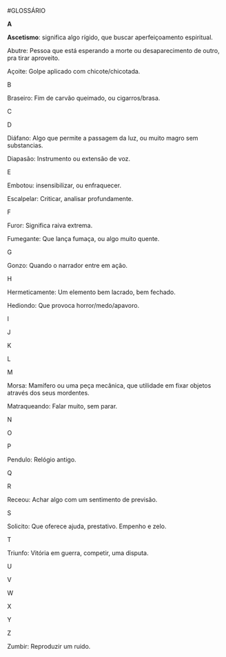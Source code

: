 
#GLOSSÁRIO 
 

**A** 

**Ascetismo**: significa algo rígido, que buscar aperfeiçoamento espiritual. 

Abutre: Pessoa que está esperando a morte ou desaparecimento de outro, pra tirar aproveito.  

Açoite: Golpe aplicado com chicote/chicotada. 


B 

Braseiro: Fim de carvão queimado, ou cigarros/brasa.  


C 


D 

Diáfano: Algo que permite a passagem da luz, ou muito magro sem substancias. 

Diapasão: Instrumento ou extensão de voz. 
 

E 

Embotou: insensibilizar, ou enfraquecer. 

Escalpelar: Criticar, analisar profundamente. 

 
F 

Furor: Significa raiva extrema. 

Fumegante: Que lança fumaça, ou algo muito quente. 


G 

Gonzo: Quando o narrador entre em ação.  


H 

Hermeticamente: Um elemento bem lacrado, bem fechado.  

Hediondo: Que provoca horror/medo/apavoro. 


I 


J 


K 


L 


M 

Morsa: Mamífero ou uma peça mecânica, que utilidade em fixar objetos através dos seus mordentes. 

Matraqueando: Falar muito, sem parar.  

N 


O 
 

P 

Pendulo: Relógio antigo. 

Q 


R 

Receou: Achar algo com um sentimento de previsão. 


S 

Solicito: Que oferece ajuda, prestativo. Empenho e zelo. 
 

T 

Triunfo: Vitória em guerra, competir, uma disputa.


U
 

V 


W 


X 
 

Y 
 

Z 

Zumbir: Reproduzir um ruido.  
